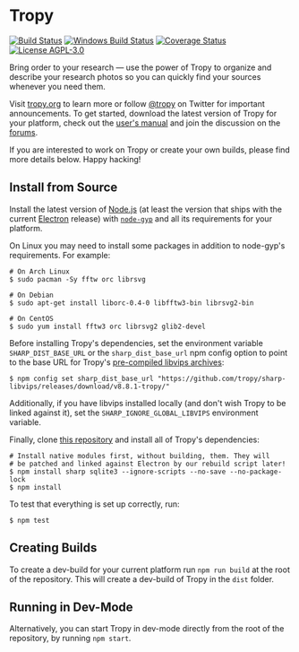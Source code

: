# Tropy
[![Build Status](https://travis-ci.org/tropy/tropy.svg?branch=master)](https://travis-ci.org/tropy/tropy)
[![Windows Build Status](https://ci.appveyor.com/api/projects/status/github/tropy/tropy?branch=master&svg=true)](https://ci.appveyor.com/project/inukshuk/tropy)
[![Coverage Status](https://coveralls.io/repos/tropy/tropy/badge.svg?branch=master&service=github)](https://coveralls.io/github/tropy/tropy?branch=master)
[![License AGPL-3.0](https://img.shields.io/badge/license-AGPL--3.0-blue.svg)](https://opensource.org/licenses/AGPL-3.0)

Bring order to your research — use the power of Tropy to organize and describe
your research photos so you can quickly find your sources whenever you need them.

Visit [tropy.org](https://tropy.org) to learn more or follow
[@tropy](https://twitter.com/tropy) on Twitter for important announcements.
To get started, download the latest version of Tropy for your platform, check
out the [user's manual](https://docs.tropy.org) and join the discussion on the
[forums](https://forums.tropy.org).

If you are interested to work on Tropy or create your own builds, please
find more details below. Happy hacking!

## Install from Source
Install the latest version of [Node.js](https://nodejs.org) (at least the
version that ships with the current [Electron](https://electronjs.org)
release) with [`node-gyp`](https://www.npmjs.com/package/node-gyp) and all
its requirements for your platform.

On Linux you may need to install some packages in addition to node-gyp's
requirements. For example:

    # On Arch Linux
    $ sudo pacman -Sy fftw orc librsvg

    # On Debian
    $ sudo apt-get install liborc-0.4-0 libfftw3-bin librsvg2-bin

    # On CentOS
    $ sudo yum install fftw3 orc librsvg2 glib2-devel

Before installing Tropy's dependencies, set the environment variable
`SHARP_DIST_BASE_URL` or the `sharp_dist_base_url` npm config option to
point to the base URL for Tropy's
[pre-compiled libvips archives](https://github.com/tropy/sharp-libvips/releases/latest):

    $ npm config set sharp_dist_base_url "https://github.com/tropy/sharp-libvips/releases/download/v8.8.1-tropy/"

Additionally, if you have libvips installed locally (and don't wish Tropy
to be linked against it), set the `SHARP_IGNORE_GLOBAL_LIBVIPS` environment
variable.

Finally, clone [this repository](https://github.com/tropy/tropy.git) and install
all of Tropy's dependencies:

    # Install native modules first, without building, them. They will
    # be patched and linked against Electron by our rebuild script later!
    $ npm install sharp sqlite3 --ignore-scripts --no-save --no-package-lock
    $ npm install

To test that everything is set up correctly, run:

    $ npm test

## Creating Builds
To create a dev-build for your current platform run `npm run build` at the
root of the repository. This will create a dev-build of Tropy in the `dist`
folder.

## Running in Dev-Mode
Alternatively, you can start Tropy in dev-mode directly from the root of the
repository, by running `npm start`.
